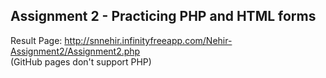 ## Assignment 2 - Practicing PHP and HTML forms
Result Page: http://snnehir.infinityfreeapp.com/Nehir-Assignment2/Assignment2.php  
(GitHub pages don't support PHP)
